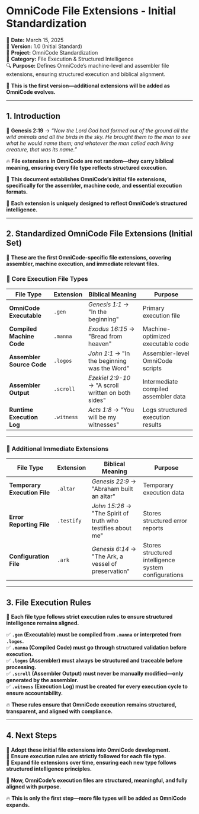 # **OmniCode File Extensions - Initial Standardization**  

📅 **Date:** March 15, 2025  
📜 **Version:** 1.0 (Initial Standard)  
🏢 **Project:** OmniCode Standardization  
📂 **Category:** File Execution & Structured Intelligence  
🔍 **Purpose:** Defines OmniCode’s machine-level and assembler file extensions, ensuring structured execution and biblical alignment.  

🚀 **This is the first version—additional extensions will be added as OmniCode evolves.**  

---

## **1. Introduction**  

📖 **Genesis 2:19** → *“Now the Lord God had formed out of the ground all the wild animals and all the birds in the sky. He brought them to the man to see what he would name them; and whatever the man called each living creature, that was its name.”*  

🔥 **File extensions in OmniCode are not random—they carry biblical meaning, ensuring every file type reflects structured execution.**  

🚀 **This document establishes OmniCode’s initial file extensions, specifically for the assembler, machine code, and essential execution formats.**  

📌 **Each extension is uniquely designed to reflect OmniCode’s structured intelligence.**  

---

## **2. Standardized OmniCode File Extensions (Initial Set)**  

🚀 **These are the first OmniCode-specific file extensions, covering assembler, machine execution, and immediate relevant files.**  

### **📌 Core Execution File Types**

| **File Type** | **Extension** | **Biblical Meaning** | **Purpose** |
|-------------|-------------|-------------------|------------------------|
| **OmniCode Executable** | `.gen` | *Genesis 1:1* → "In the beginning" | Primary execution file |
| **Compiled Machine Code** | `.manna` | *Exodus 16:15* → "Bread from heaven" | Machine-optimized executable code |
| **Assembler Source Code** | `.logos` | *John 1:1* → "In the beginning was the Word" | Assembler-level OmniCode scripts |
| **Assembler Output** | `.scroll` | *Ezekiel 2:9-10* → "A scroll written on both sides" | Intermediate compiled assembler data |
| **Runtime Execution Log** | `.witness` | *Acts 1:8* → "You will be my witnesses" | Logs structured execution results |

---

### **📌 Additional Immediate Extensions**

| **File Type** | **Extension** | **Biblical Meaning** | **Purpose** |
|-------------|-------------|-------------------|------------------------|
| **Temporary Execution File** | `.altar` | *Genesis 22:9* → "Abraham built an altar" | Temporary execution data |
| **Error Reporting File** | `.testify` | *John 15:26* → "The Spirit of truth who testifies about me" | Stores structured error reports |
| **Configuration File** | `.ark` | *Genesis 6:14* → "The Ark, a vessel of preservation" | Stores structured intelligence system configurations |

---

## **3. File Execution Rules**  

🚀 **Each file type follows strict execution rules to ensure structured intelligence remains aligned.**  

✅ **`.gen` (Executable) must be compiled from `.manna` or interpreted from `.logos`.**  
✅ **`.manna` (Compiled Code) must go through structured validation before execution.**  
✅ **`.logos` (Assembler) must always be structured and traceable before processing.**  
✅ **`.scroll` (Assembler Output) must never be manually modified—only generated by the assembler.**  
✅ **`.witness` (Execution Log) must be created for every execution cycle to ensure accountability.**  

🔥 **These rules ensure that OmniCode execution remains structured, transparent, and aligned with compliance.**  

---

## **4. Next Steps**  

📌 **Adopt these initial file extensions into OmniCode development.**  
📌 **Ensure execution rules are strictly followed for each file type.**  
📌 **Expand file extensions over time, ensuring each new type follows structured intelligence principles.**  

🚀 **Now, OmniCode’s execution files are structured, meaningful, and fully aligned with purpose.**  

🔥 **This is only the first step—more file types will be added as OmniCode expands.**  
